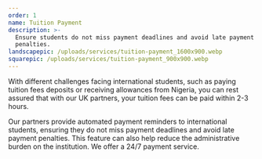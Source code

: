 ```yaml
---
order: 1
name: Tuition Payment
description: >-
  Ensure students do not miss payment deadlines and avoid late payment
  penalties.
landscapepic: /uploads/services/tuition-payment_1600x900.webp
squarepic: /uploads/services/tuition-payment_900x900.webp
---
```


With different challenges facing international students, such as paying tuition fees deposits or receiving allowances from Nigeria, you can rest assured that with our UK partners, your tuition fees can be paid within 2-3 hours.

Our partners provide automated payment reminders to international students, ensuring they do not miss payment deadlines and avoid late payment penalties. This feature can also help reduce the administrative burden on the institution. We offer a 24/7 payment service.
